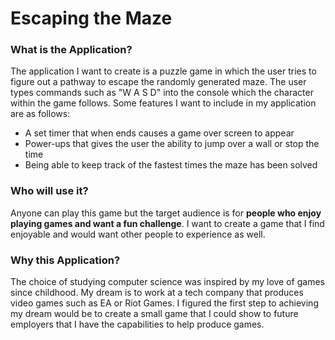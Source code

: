 # Escaping the Maze

### What is the Application?

The application I want to create is a puzzle game in which the user tries to figure out a pathway to escape the randomly generated maze. 
The user types commands such as "W A S D" into the console which the character within the game follows. Some features I want to include in my application are as follows:
- A set timer that when ends causes a game over screen to appear 
- Power-ups that gives the user the ability to jump over a wall or stop the time
- Being able to keep track of the fastest times the maze has been solved

### Who will use it?

Anyone can play this game but the target audience is for **people who enjoy playing games and want a 
fun challenge**. I want to create a game that I find enjoyable and would want other people to experience as well. 

### Why this Application?

The choice of studying computer science was inspired by my love of games since childhood. My dream is to work at a tech company that produces video games such as EA or Riot Games.
I figured the first step to achieving my dream would be to create a small game that I could show to 
future employers that I have the capabilities to help produce games. 

